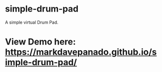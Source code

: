 # simple-drum-pad
A simple virtual Drum Pad.

# View Demo here: https://markdavepanado.github.io/simple-drum-pad/
